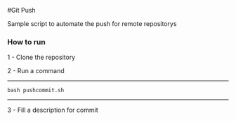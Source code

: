 #Git Push

Sample script to automate the push for remote repositorys

### How to run

1 - Clone the repository

2 - Run a command

---
    bash pushcommit.sh
---

3 - Fill a description for commit
